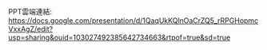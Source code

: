PPT雲端連結: 
<https://docs.google.com/presentation/d/1QaqUkKQlnOaCrZQ5_rRPGHopmcVxxAgZ/edit?usp=sharing&ouid=103027492385642734663&rtpof=true&sd=true>
